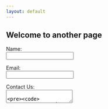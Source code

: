 ```yaml
---
layout: default
---
```


## Welcome to another page

  <form action="https://formspree.io/rgr.notary@gmail.com" method="POST">
          <p>Name: <br /><input type="text" cols="20" name="name"><br />
          <p>Email: <br /><input type="email" cols="20" name="_replyto"><br />
          <p>Contact Us: <br /> 
          <textarea>
            
          </textarea> 
<input type="submit" value="Send"><br />



[back](./)
